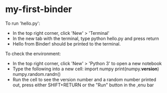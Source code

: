 # my-first-binder

To run 'hello.py':
  - In the top right corner, click 'New' > 'Terminal'
  - In the new tab with the terminal, type python hello.py and press return
  - Hello from Binder! should be printed to the terminal.


To check the environment:
  - In the top right corner, click 'New' > 'Python 3' to open a new notebook
  - Type the following into a new cell:
        import numpy
        print(numpy.__version__)
        numpy.random.randn()
  - Run the cell to see the version number and a random number printed out, press either SHIFT+RETURN or the "Run" button in the ,enu bar

